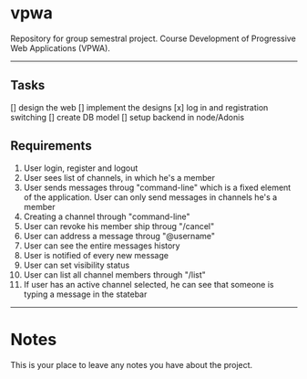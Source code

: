 # vpwa
Repository for group semestral project. Course Development of Progressive Web Applications (VPWA).

---
## Tasks
[] design the web
[] implement the designs
[x] log in and registration switching
[] create DB model
[] setup backend in node/Adonis
## Requirements
1. User login, register and logout
2. User sees list of channels, in which he's a member
3. User sends messages throug "command-line" which is a fixed element of the application. User can only send messages in channels he's a member
4. Creating a channel through "command-line"
5. User can revoke his member ship throug "/cancel"
6. User can address a message throug "@username"
7. User can see the entire messages history
8. User is notified of every new message
9. User can set visibility status
10. User can list all channel members through "/list"
11. If user has an active channel selected, he can see that someone is typing a message in the statebar
---
# Notes
This is your place to leave any notes you have about the project.
